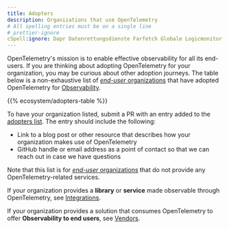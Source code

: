 ```yaml
---
title: Adopters
description: Organizations that use OpenTelemetry
# All spelling entries must be on a single line
# prettier-ignore
cSpell:ignore: Dapr Datenrettungsdienste Farfetch Globale Logicmonitor Logz Uplight Wandera Zocdoc
---
```


OpenTelemetry's mission is to enable effective observability for all its
end-users. If you are thinking about adopting OpenTelemetry for your
organization, you may be curious about other adoption journeys. The table below
is a non-exhaustive list of
[_end-user_ organizations](https://www.cncf.io/enduser/) that have adopted
OpenTelemetry for [Observability](/docs/concepts/observability-primer/).

{{% ecosystem/adopters-table %}}

To have your organization listed, submit a PR with an entry added to the
[adopters list](https://github.com/open-telemetry/opentelemetry.io/tree/main/data/ecosystem/adopters.yaml).
The entry should include the following:

- Link to a blog post or other resource that describes how your organization
  makes use of OpenTelemetry
- GitHub handle or email address as a point of contact so that we can reach out
  in case we have questions

Note that this list is for
[_end-user_ organizations](https://www.cncf.io/enduser/) that do not provide any
OpenTelemetry-related services.

If your organization provides a **library** or **service** made observable
through OpenTelemetry, see [Integrations](/ecosystem/integrations/).

If your organization provides a solution that consumes OpenTelemetry to offer
**Observability to end users**, see [Vendors](/ecosystem/vendors/).
